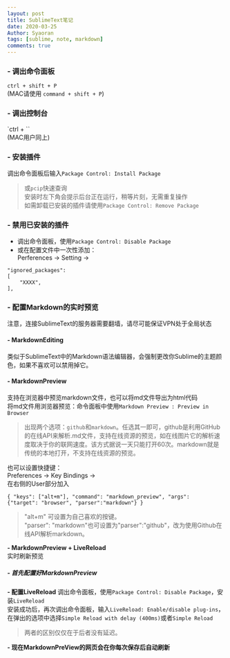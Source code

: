```yaml
---
layout: post
title: SublimeText笔记
date: 2020-03-25
Author: Syaoran 
tags: [sublime, note, markdown]
comments: true
---
```


### - 调出命令面板  
`ctrl + shift + P`  
(MAC请使用 `command + shift + P`)

### - 调出控制台
`ctrl + \``  
(MAC用户同上)  

### - 安装插件
调出命令面板后输入`Package Control: Install Package`
> 或`pcip`快速查询  
> 安装时左下角会提示后台正在运行，稍等片刻，无需重复操作  
> 如需卸载已安装的插件请使用`Package Control: Remove Package`

### - 禁用已安装的插件
- 调出命令面板，使用`Package Control: Disable Package`
- 或在配置文件中一次性添加：  
Perferences -> Setting ->   
<pre><code>"ignored_packages":
[
    "XXXX",
],
</code></pre>

### - 配置Markdown的实时预览
注意，连接SublimeText的服务器需要翻墙，请尽可能保证VPN处于全局状态  

#### - MarkdownEditing
类似于SublimeText中的Markdown语法编辑器，会强制更改你Sublime的主题颜色，如果不喜欢可以禁用掉它。  

#### - MarkdownPreview
支持在浏览器中预览markdown文件，也可以将md文件导出为html代码  
将md文件用浏览器预览：命令面板中使用`Markdown Preview : Preview in Browser`
> 出现两个选项：`github`和`markdown`。任选其一即可，github是利用GitHub的在线API来解析.md文件，支持在线资源的预览，如在线图片它的解析速度取决于你的联网速度。该方式据说一天只能打开60次。markdown就是传统的本地打开，不支持在线资源的预览。  

也可以设置快捷键：  
Preferences -> Key Bindings ->  
在右侧的User部分加入  
	<pre><code>{ "keys": ["alt+m"], "command": "markdown_preview", "args": {"target": "browser", "parser":"markdown"}  }  </code></pre>
> "alt+m" 可设置为自己喜欢的按键。  
> "parser": "markdown"也可设置为"parser":"github"，改为使用Github在线API解析markdown。

**- MarkdownPreview + LiveReload**  
实时刷新预览  
##### - 首先配置好MarkdownPreview
**- 配置LiveReload**
调出命令面板，使用`Package Control: Disable Package`，安装`LiveReload`  
安装成功后，再次调出命令面板，输入`LiveReload: Enable/disable plug-ins`，在弹出的选项中选择`Simple Reload with delay (400ms)`或者`Simple Reload`
> 两者的区别仅仅在于后者没有延迟。  

**- 现在MarkdownPreView的网页会在你每次保存后自动刷新**


















